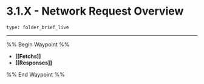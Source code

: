 # 3.1.X - Network Request Overview
 
```ccard
type: folder_brief_live
```
 
---

%% Begin Waypoint %%
- **[[Fetchs]]**
- **[[Responses]]**

%% End Waypoint %%